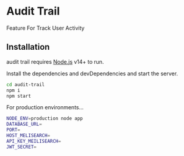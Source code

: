 # Audit Trail
Feature For Track User Activity


## Installation

 audit trail requires [Node.js](https://nodejs.org/) v14+ to run.

Install the dependencies and devDependencies and start the server.

```sh
cd audit-trail
npm i
npm start
```

For production environments...
```sh
NODE_ENV=production node app
DATABASE_URL=
PORT=
HOST_MELISEARCH=
API_KEY_MEILISEARCH=
JWT_SECRET=
```
